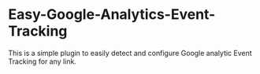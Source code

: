 # Easy-Google-Analytics-Event-Tracking
This is a simple plugin to easily detect and configure Google analytic Event Tracking for any link.
